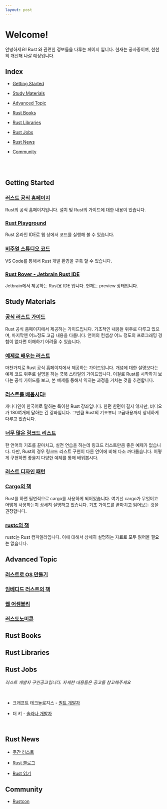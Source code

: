 ```yaml
---
layout: post
---
```


# Welcome!

안녕하세요! Rust 와 관련한 정보들을 다루는 페이지 입니다. 현재는 공사중이며, 천천히 개선해 나갈 예정입니다.

## Index

- [Getting Started](#getting-started)

- [Study Materials](#study-materials)

- [Advanced Topic](#advanced-topic)

- [Rust Books](#rust-books)

- [Rust Libraries](#rust-libraries)

- [Rust Jobs](#rust-jobs)

- [Rust News](#rust-news)

- [Community](#community)

<br><br>

## Getting Started

### [러스트 공식 홈페이지](https://www.rust-lang.org/)

Rust의 공식 홈페이지입니다. 설치 및 Rust의 가이드에 대한 내용이 있습니다. 

### [Rust Playground](https://play.rust-lang.org/)

Rust 온라인 IDE로 웹 상에서 코드를 실행해 볼 수 있습니다.

### [비주얼 스튜디오 코드](https://code.visualstudio.com/)

VS Code를 통해서 Rust 개발 환경을 구축 할 수 있습니다.

### [Rust Rover - Jetbrain Rust IDE](https://www.jetbrains.com/rust/)

Jetbrain에서 제공하는 Rust용 IDE 입니다. 현재는 preview 상태입니다.

## Study Materials

### [공식 러스트 가이드](https://doc.rust-kr.org/)

Rust 공식 홈페이지에서 제공하는 가이드입니다. 기초적인 내용들 위주로 다루고 있으며, 마지막엔 어느정도 고급 내용을 다룹니다. 언어의 컨셉상 어느 정도의 프로그래밍 경험이 없다면 이해하기 어려울 수 있습니다.

### [예제로 배우는 러스트](https://doc.rust-lang.org/rust-by-example/)

마찬가지로 Rust 공식 홈페이지에서 제공하는 가이드입니다. 개념에 대한 설명보다는 예제 코드 위주로 설명을 하는 쿡북 스타일의 가이드입니다. 이걸로 Rust를 시작하기 보다는 공식 가이드를 보고, 본 예제를 통해서 익히는 과정을 거치는 것을 추천합니다.

### [러스트를 배웁시다!](https://www.youtube.com/watch?v=W9DO6m8JSSs&list=PLfllocyHVgsSJf1zO6k6o3SX2mbZjAqYE)

캐나다인이 한국어로 말하는 특이한 Rust 강좌입니다. 한편 한편이 길지 않지만, 비디오가 180여개에 달하는 긴 강좌입니다. 그만큼 Rust의 기초부터 고급내용까지 상세하게 다루고 있습니다.

### [너무 많은 링크드 리스트](https://rust-unofficial.github.io/too-many-lists/)

한 언어의 기초를 끝마치고, 실전 연습을 하는데 링크드 리스트만큼 좋은 예제가 없습니다. 다만, Rust의 경우 링크드 리스트 구현이 다른 언어에 비해 다소 까다롭습니다. 어떻게 구현하면 좋을지 다양한 예제를 통해 배워봅시다.

### [러스트 디자인 패턴](https://rust-unofficial.github.io/patterns/intro.html)



### [Cargo의 책](https://doc.rust-lang.org/cargo/index.html)

Rust를 하면 필연적으로 cargo를 사용하게 되어있습니다. 여기선 cargo가 무엇이고 어떻게 사용하는지 상세히 설명하고 있습니다. 기초 가이드를 끝마치고 읽어보는 것을 권장합니다.

### [rustc의 책](https://doc.rust-lang.org/rustc/tests/index.html)

rustc는 Rust 컴파일러입니다. 이에 대해서 상세히 설명하는 자료로 모두 읽어볼 필요는 없습니다.

## Advanced Topic

### [러스트로 OS 만들기](https://os.phil-opp.com/)

### [임베디드 러스트의 책](https://doc.rust-lang.org/stable/embedded-book/)

### [웹 어셈블리](https://rustwasm.github.io/docs/book/)

### [러스토노미콘](https://doc.rust-lang.org/nomicon/index.html)

## Rust Books

## Rust Libraries

## Rust Jobs

*러스트 개발자 구인공고입니다. 자세한 내용들은 공고를 참고해주세요*

<br>

- 크래프트 테크놀로지스 - [퀀트 개발자](https://sugar-situation-b12.notion.site/Quantitative-Developer-23b908792d064cdb8910e12536271440)<br>

- 더 키 - [솔라나 개발자](https://organized-plot-a3f.notion.site/14bc2919021a41678288c38a2a8749c9)<br>

<br>

## Rust News

- [주간 러스트](https://this-week-in-rust.org/)

- [Rust 블로그](https://blog.rust-lang.org/)

- [Rust 읽기](https://readrust.net/)

## Community

- [Rustcon](https://rustconf.com/)